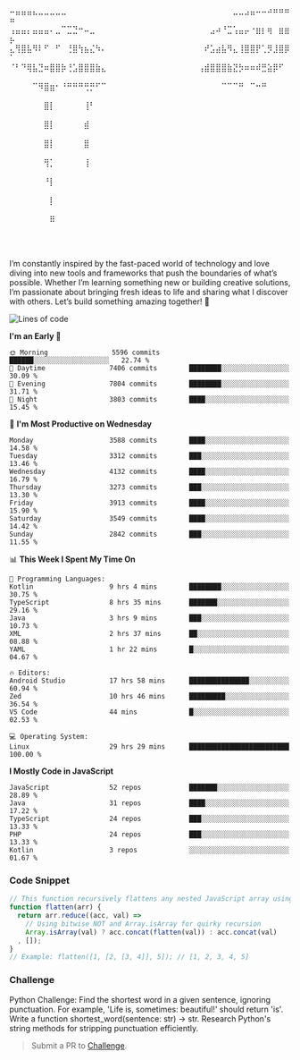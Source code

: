 ⠤⣤⣤⣤⣄⣀⣀⣀⣀⣀⠀⠀⠀⠀⠀⠀⠀⠀⠀⠀⠀⠀⠀⠀⠀⠀⠀⠀⠀⠀⠀⠀⠀⠀⠀⠀⠀⠀⠀⣀⣀⣠⣤⠤⠤⠴⠶⠶⠶⠶
⢠⣤⣤⡄⣤⣤⣤⠄⣀⠉⣉⣙⠒⠤⣀⠀⠀⠀⠀⠀⠀⠀⠀⠀⠀⠀⠀⠀⠀⠀⠀⠀⠀⠀⠀⣠⠴⠘⣉⢡⣤⡤⠐⣶⡆⢶⠀⣶⣶⡦
⣄⢻⣿⣧⠻⠇⠋⠀⠋⠀⢘⣿⢳⣦⣌⠳⠄⠀⠀⠀⠀⠀⠀⠀⠀⠀⠀⠀⠀⠀⠀⠀⠀⠀⠞⣡⣴⣧⠻⣄⢸⣿⣿⡟⢁⡻⣸⣿⡿⠁
⠈⠃⠙⢿⣧⣙⠶⣿⣿⡷⢘⣡⣿⣿⣿⣷⣄⠀⠀⠀⠀⠀⠀⠀⠀⠀⠀⠀⠀⠀⠀⠀⠀⢠⣾⣿⣿⣿⣷⣝⡳⠶⠶⠾⣛⣵⡿⠋⠀⠀
⠀⠀⠀⠀⠉⠻⣿⣶⠂⠘⠛⠛⠛⢛⡛⠋⠉⠀⠀⠀⠀⠀⠀⠀⠀⠀⠀⠀⠀⠀⠀⠀⠀⠀⠀⠀⠀⠉⠉⠉⠛⠀⠉⠒⠛⠀⠀⠀⠀⠀
⠀⠀⠀⠀⠀⠀⣿⡇⠀⠀⠀⠀⠀⢸⠃⠀⠀⠀⠀⠀⠀⠀⠀⠀⠀⠀⠀⠀⠀⠀⠀⠀⠀⠀⠀⠀⠀⠀⠀⠀⠀⠀⠀⠀⠀⠀⠀⠀⠀⠀
⠀⠀⠀⠀⠀⠀⣿⡇⠀⠀⠀⠀⠀⣾⠀⠀⠀⠀⠀⠀⠀⠀⠀⠀⠀⠀⠀⠀⠀⠀⠀⠀⠀⠀⠀⠀⠀⠀⠀⠀⠀⠀⠀⠀⠀⠀⠀⠀⠀⠀
⠀⠀⠀⠀⠀⠀⣿⡇⠀⠀⠀⠀⠀⣿⠀⠀⠀⠀⠀⠀⠀⠀⠀⠀⠀⠀⠀⠀⠀⠀⠀⠀⠀⠀⠀⠀⠀⠀⠀⠀⠀⠀⠀⠀⠀⠀⠀⠀⠀⠀
⠀⠀⠀⠀⠀⠀⢻⡁⠀⠀⠀⠀⠀⢸⠀⠀⠀⠀⠀⠀⠀⠀⠀⠀⠀⠀⠀⠀⠀⠀⠀⠀⠀⠀⠀⠀⠀⠀⠀⠀⠀⠀⠀⠀⠀⠀⠀⠀⠀⠀
⠀⠀⠀⠀⠀⠀⠘⡇⠀⠀⠀⠀⠀⠀⠀⠀⠀⠀⠀⠀⠀⠀⠀⠀⠀⠀⠀⠀⠀⠀⠀⠀⠀⠀⠀⠀⠀⠀⠀⠀⠀⠀⠀⠀⠀⠀⠀⠀⠀⠀
⠀⠀⠀⠀⠀⠀⠀⡇⠀⠀⠀⠀⠀⠀⠀⠀⠀⠀⠀⠀⠀⠀⠀⠀⠀⠀⠀⠀⠀⠀⠀⠀⠀⠀⠀⠀⠀⠀⠀⠀⠀⠀⠀⠀⠀⠀⠀⠀⠀⠀
⠀⠀⠀⠀⠀⠀⠀⠿⠀⠀⠀⠀⠀⠀⠀⠀⠀⠀⠀⠀⠀⠀⠀⠀⠀⠀⠀⠀⠀⠀⠀⠀⠀⠀⠀⠀⠀⠀⠀⠀⠀⠀⠀⠀⠀⠀⠀⠀⠀⠀

⠀⠀⠀⠀⠀

I’m constantly inspired by the fast-paced world of technology and love diving into new tools and frameworks that push the boundaries of what’s possible. Whether I’m learning something new or building creative solutions, I’m passionate about bringing fresh ideas to life and sharing what I discover with others. Let’s build something amazing together! 🚀

<!--START_SECTION:header-->
![Lines of code](https://img.shields.io/badge/From%20Hello%20World%20I%27ve%20Written-19.2%20million%20lines%20of%20code-blue)

**I'm an Early 🐤** 

```text
🌞 Morning                5596 commits        ██████░░░░░░░░░░░░░░░░░░░   22.74 % 
🌆 Daytime                7406 commits        ████████░░░░░░░░░░░░░░░░░   30.09 % 
🌃 Evening                7804 commits        ████████░░░░░░░░░░░░░░░░░   31.71 % 
🌙 Night                  3803 commits        ████░░░░░░░░░░░░░░░░░░░░░   15.45 % 
```
📅 **I'm Most Productive on Wednesday** 

```text
Monday                   3588 commits        ████░░░░░░░░░░░░░░░░░░░░░   14.58 % 
Tuesday                  3312 commits        ███░░░░░░░░░░░░░░░░░░░░░░   13.46 % 
Wednesday                4132 commits        ████░░░░░░░░░░░░░░░░░░░░░   16.79 % 
Thursday                 3273 commits        ███░░░░░░░░░░░░░░░░░░░░░░   13.30 % 
Friday                   3913 commits        ████░░░░░░░░░░░░░░░░░░░░░   15.90 % 
Saturday                 3549 commits        ████░░░░░░░░░░░░░░░░░░░░░   14.42 % 
Sunday                   2842 commits        ███░░░░░░░░░░░░░░░░░░░░░░   11.55 % 
```


📊 **This Week I Spent My Time On** 

```text
💬 Programming Languages: 
Kotlin                   9 hrs 4 mins        ████████░░░░░░░░░░░░░░░░░   30.75 % 
TypeScript               8 hrs 35 mins       ███████░░░░░░░░░░░░░░░░░░   29.16 % 
Java                     3 hrs 9 mins        ███░░░░░░░░░░░░░░░░░░░░░░   10.73 % 
XML                      2 hrs 37 mins       ██░░░░░░░░░░░░░░░░░░░░░░░   08.88 % 
YAML                     1 hr 22 mins        █░░░░░░░░░░░░░░░░░░░░░░░░   04.67 % 

🔥 Editors: 
Android Studio           17 hrs 58 mins      ███████████████░░░░░░░░░░   60.94 % 
Zed                      10 hrs 46 mins      █████████░░░░░░░░░░░░░░░░   36.54 % 
VS Code                  44 mins             █░░░░░░░░░░░░░░░░░░░░░░░░   02.53 % 

💻 Operating System: 
Linux                    29 hrs 29 mins      █████████████████████████   100.00 % 
```

**I Mostly Code in JavaScript** 

```text
JavaScript               52 repos            ███████░░░░░░░░░░░░░░░░░░   28.89 % 
Java                     31 repos            ████░░░░░░░░░░░░░░░░░░░░░   17.22 % 
TypeScript               24 repos            ███░░░░░░░░░░░░░░░░░░░░░░   13.33 % 
PHP                      24 repos            ███░░░░░░░░░░░░░░░░░░░░░░   13.33 % 
Kotlin                   3 repos             ░░░░░░░░░░░░░░░░░░░░░░░░░   01.67 % 
```




<!--END_SECTION:header-->

<!--START_SECTION:footer-->
### Code Snippet
```js
// This function recursively flattens any nested JavaScript array using implicit type coercion and bitwise operators.
function flatten(arr) {
  return arr.reduce((acc, val) =>
    // Using bitwise NOT and Array.isArray for quirky recursion
    Array.isArray(val) ? acc.concat(flatten(val)) : acc.concat(val)
  , []);
}
// Example: flatten([1, [2, [3, 4]], 5]); // [1, 2, 3, 4, 5]
```
### Challenge
Python Challenge: Find the shortest word in a given sentence, ignoring punctuation. For example, 'Life is, sometimes: beautiful!' should return 'is'. Write a function shortest_word(sentence: str) -> str. Research Python's string methods for stripping punctuation efficiently.
<!--END_SECTION:footer-->
> Submit a PR to [Challenge](https://github.com/mrepol742/challenge/fork).
